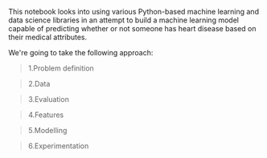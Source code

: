 This notebook looks into using various Python-based machine learning and data science libraries in an attempt to build a machine learning model 
capable of predicting whether or not someone has heart disease based on their medical attributes.

We're going to take the following approach:

>1.Problem definition

>2.Data

>3.Evaluation

>4.Features

>5.Modelling

>6.Experimentation
